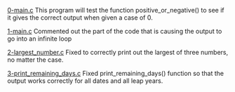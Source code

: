 [0-main.c](./0-main.c)
This program will test the function positive_or_negative() to see if it gives the correct output when given a case of 0.

[1-main.c](./1-main.c)
Commented out the part of the code that is causing the output to go into an infinite loop

[2-largest_number.c](./2-largest_number.c)
Fixed to correctly print out the largest of three numbers, no matter the case.

[3-print_remaining_days.c](./3-print_remaining_days.c)
Fixed print_remaining_days() function so that the output works correctly for all dates and all leap years.



